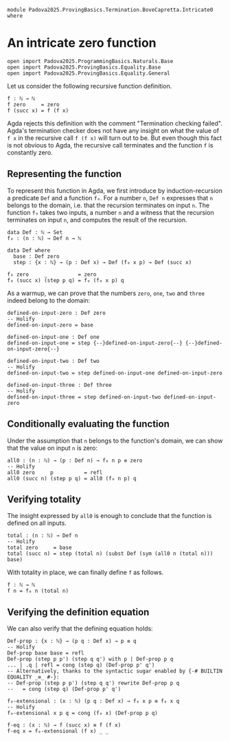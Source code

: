 ```
module Padova2025.ProvingBasics.Termination.BoveCapretta.Intricate0 where
```

# An intricate zero function

```
open import Padova2025.ProgrammingBasics.Naturals.Base
open import Padova2025.ProvingBasics.Equality.Base
open import Padova2025.ProvingBasics.Equality.General
```

Let us consider the following recursive function definition.

```code
f : ℕ → ℕ
f zero     = zero
f (succ x) = f (f x)
```

Agda rejects this definition with the comment "Termination checking
failed". Agda's termination checker does not have any insight on what
the value of `f x` in the recursive call `f (f x)` will turn out to
be. But even though this fact is not obvious to Agda, the recursive
call terminates and the function `f` is constantly zero.


## Representing the function

To represent this function in Agda, we first introduce by
induction-recursion a predicate `Def` and a function `f₀`. For a
number `n`, `Def n` expresses that `n` belongs to the domain,
i.e. that the recursion terminates on input `n`. The function `f₀`
takes two inputs, a number `n` and a witness that the recursion
terminates on input `n`, and computes the result of the recursion.

```
data Def : ℕ → Set
f₀ : (n : ℕ) → Def n → ℕ

data Def where
  base : Def zero
  step : {x : ℕ} → (p : Def x) → Def (f₀ x p) → Def (succ x)

f₀ zero     _          = zero
f₀ (succ x) (step p q) = f₀ (f₀ x p) q
```

As a warmup, we can prove that the numbers `zero`, `one`, `two` and
`three` indeed belong to the domain:

```
defined-on-input-zero : Def zero
-- Holify
defined-on-input-zero = base
```

```
defined-on-input-one : Def one
defined-on-input-one = step {--}defined-on-input-zero{--} {--}defined-on-input-zero{--}
```

```
defined-on-input-two : Def two
-- Holify
defined-on-input-two = step defined-on-input-one defined-on-input-zero
```

```
defined-on-input-three : Def three
-- Holify
defined-on-input-three = step defined-on-input-two defined-on-input-zero
```


## Conditionally evaluating the function

Under the assumption that `n` belongs to the function's domain, we
can show that the value on input `n` is zero:

```
all0 : (n : ℕ) → (p : Def n) → f₀ n p ≡ zero
-- Holify
all0 zero     p          = refl
all0 (succ n) (step p q) = all0 (f₀ n p) q
```


## Verifying totality

The insight expressed by `all0` is enough to conclude that the function is defined on all
inputs.

```
total : (n : ℕ) → Def n
-- Holify
total zero     = base
total (succ n) = step (total n) (subst Def (sym (all0 n (total n))) base)
```

With totality in place, we can finally define `f` as follows.

```
f : ℕ → ℕ
f n = f₀ n (total n)
```


## Verifying the definition equation

We can also verify that the defining equation holds:

```
Def-prop : {x : ℕ} → (p q : Def x) → p ≡ q
-- Holify
Def-prop base base = refl
Def-prop (step p p') (step q q') with p | Def-prop p q
... | .q | refl = cong (step q) (Def-prop p' q')
-- Alternatively, thanks to the syntactic sugar enabled by {-# BUILTIN EQUALITY _≡_ #-}:
-- Def-prop (step p p') (step q q') rewrite Def-prop p q
--   = cong (step q) (Def-prop p' q')
```

```
f₀-extensional : (x : ℕ) (p q : Def x) → f₀ x p ≡ f₀ x q
-- Holify
f₀-extensional x p q = cong (f₀ x) (Def-prop p q)
```

```
f-eq : (x : ℕ) → f (succ x) ≡ f (f x)
f-eq x = f₀-extensional (f x) _ _
```
